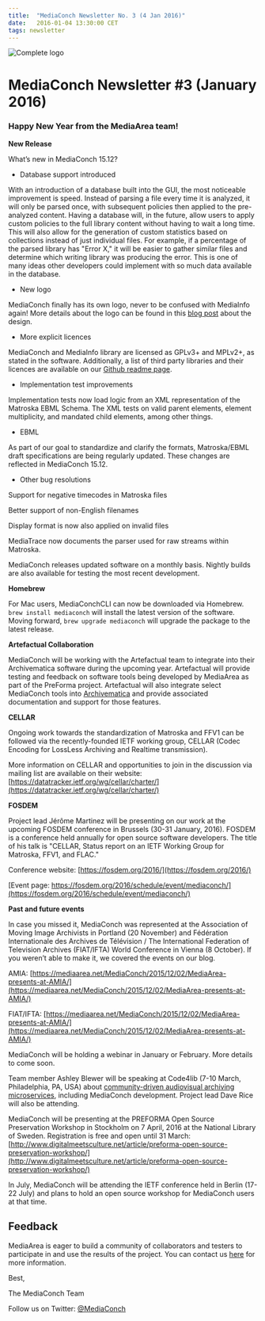 ```yaml
---
title:  "MediaConch Newsletter No. 3 (4 Jan 2016)"
date:   2016-01-04 13:30:00 CET
tags: newsletter
---
```


![Complete logo](/bundles/mediaconch/img/ms-icon-310x310.png)

# MediaConch Newsletter #3 (January 2016)

### Happy New Year from the MediaArea team!

**New Release**

What’s new in MediaConch 15.12?

* Database support introduced

With an introduction of a database built into the GUI, the most noticeable improvement is speed. Instead of parsing a file every time it is analyzed, it will only be parsed once, with subsequent policies then applied to the pre-analyzed content. Having a database will, in the future, allow users to apply custom policies to the full library content without having to wait a long time. This will also allow for the generation of custom statistics based on collections instead of just individual files. For example, if a percentage of the parsed library has "Error X," it will be easier to gather similar files and determine which writing library was producing the error. This is one of many ideas other developers could implement with so much data available in the database.

* New logo

MediaConch finally has its own logo, never to be confused with MediaInfo again! More details about the logo can be found in this [blog post](https://mediaarea.net/MediaConch/2016/01/04/MediaConch-now-has-a-logo/) about the design.

* More explicit licences

MediaConch and MediaInfo library are licensed as GPLv3+ and MPLv2+, as stated in the software. Additionally, a list of third party libraries and their licences are available on our [Github ](https://github.com/MediaArea/MediaConch#licensing-of-third-party-libraries)[readme](https://github.com/MediaArea/MediaConch#licensing-of-third-party-libraries)[ page](https://github.com/MediaArea/MediaConch#licensing-of-third-party-libraries).

* Implementation test improvements

Implementation tests now load logic from an XML representation of the Matroska EBML Schema. The XML tests on valid parent elements, element multiplicity, and mandated child elements, among other things.

* EBML

As part of our goal to standardize and clarify the formats, Matroska/EBML draft specifications are being regularly updated. These changes are reflected in MediaConch 15.12.

* Other bug resolutions

Support for negative timecodes in Matroska files

Better support of non-English filenames

Display format is now also applied on invalid files

MediaTrace now documents the parser used for raw streams within Matroska.

MediaConch releases updated software on a monthly basis. Nightly builds are also available for testing the most recent development.

**Homebrew**

For Mac users, MediaConchCLI can now be downloaded via Homebrew. `brew install mediaconch` will install the latest version of the software. Moving forward, `brew upgrade mediaconch` will upgrade the package to the latest release.

**Artefactual Collaboration**

MediaConch will be working with the Artefactual team to integrate into their Archivematica software during the upcoming year. Artefactual will provide testing and feedback on software tools being developed by MediaArea as part of the PreForma project. Artefactual will also integrate select MediaConch tools into [Archivematica](https://www.archivematica.org) and provide associated documentation and support for those features.

**CELLAR**

Ongoing work towards the standardization of Matroska and FFV1 can be followed via the recently-founded IETF working group, CELLAR (Codec Encoding for LossLess Archiving and Realtime transmission).

More information on CELLAR and opportunities to join in the discussion via mailing list are available on their website: [https://datatracker.ietf.org/wg/cellar/charter/](https://datatracker.ietf.org/wg/cellar/charter/)

**FOSDEM**

Project lead Jérôme Martinez will be presenting on our work at the upcoming FOSDEM conference in Brussels (30-31 January, 2016). FOSDEM is a conference held annually for open source software developers. The title of his talk is "CELLAR, Status report on an IETF Working Group for Matroska, FFV1, and FLAC."

Conference website: [https://fosdem.org/2016/](https://fosdem.org/2016/)

[Event page: https://fosdem.org/2016/schedule/event/mediaconch/](https://fosdem.org/2016/schedule/event/mediaconch/)

**Past and future events**

In case you missed it, MediaConch was represented at the Association of Moving Image Archivists  in Portland (20 November) and Fédération Internationale des Archives de Télévision / The International Federation of Television Archives (FIAT/IFTA) World Conference in Vienna (8 October). If you weren’t able to make it, we covered the events on our blog.

AMIA: [https://mediaarea.net/MediaConch/2015/12/02/MediaArea-presents-at-AMIA/](https://mediaarea.net/MediaConch/2015/12/02/MediaArea-presents-at-AMIA/)

FIAT/IFTA: [https://mediaarea.net/MediaConch/2015/12/02/MediaArea-presents-at-AMIA/](https://mediaarea.net/MediaConch/2015/12/02/MediaArea-presents-at-AMIA/)

MediaConch will be holding a webinar in January or February. More details to come soon.

Team member Ashley Blewer will be speaking at Code4lib (7-10 March, Philadelphia, PA, USA) about [community-driven audiovisual archiving microservices](http://2016.code4lib.org/talks/Free-your-workflows-and-the-rest-will-follow-communitydriven-AV-solutions-through-open-source-workflow-development/), including MediaConch development. Project lead Dave Rice will also be attending.

MediaConch will be presenting at the PREFORMA Open Source Preservation Workshop in Stockholm on 7 April, 2016 at the National Library of Sweden. Registration is free and open until 31 March: [http://www.digitalmeetsculture.net/article/preforma-open-source-preservation-workshop/](http://www.digitalmeetsculture.net/article/preforma-open-source-preservation-workshop/)

In July, MediaConch will be attending the IETF conference held in Berlin (17-22 July) and plans to hold an open source workshop for MediaConch users at that time.

## Feedback

MediaArea is eager to build a community of collaborators and testers to participate in and use the results of the project. You can contact us [here](https://mediaarea.net/newsletter/lt.php?id=LEkECU0EAURUBQ) for more information.

Best,

The MediaConch Team

Follow us on Twitter: [@MediaConch](https://mediaarea.net/newsletter/lt.php?id=LEkGAU0EAURUBQ)
